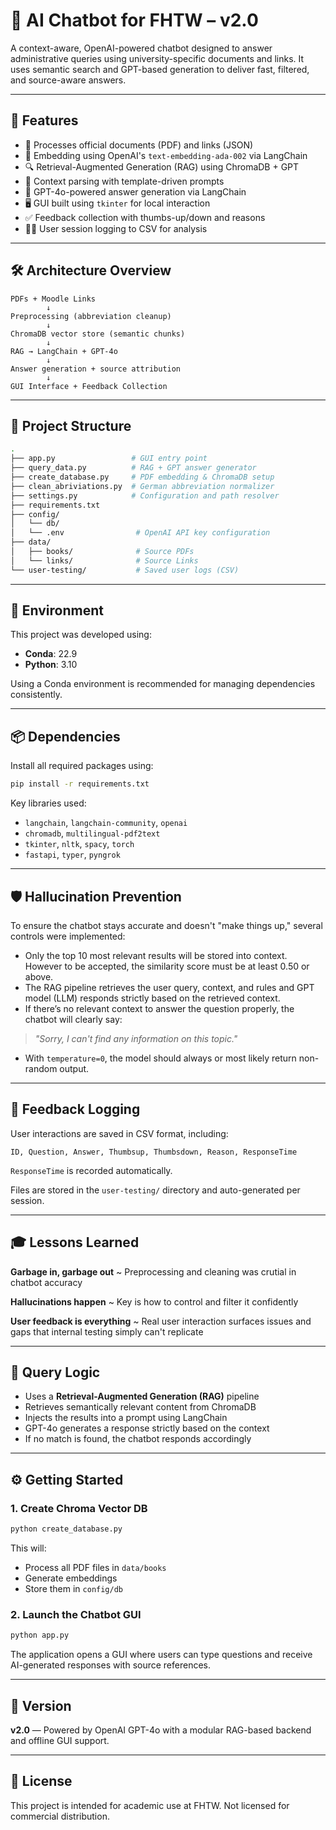 
# 🤖 AI Chatbot for FHTW – v2.0

A context-aware, OpenAI-powered chatbot designed to answer administrative queries using university-specific documents and links. 
It uses semantic search and GPT-based generation to deliver fast, filtered, and source-aware answers. 

---

## 🚀 Features

- 📄 Processes official documents (PDF) and links (JSON)  
- 🔢 Embedding using OpenAI's `text-embedding-ada-002` via LangChain  
- 🔍 Retrieval-Augmented Generation (RAG) using ChromaDB + GPT  
- 🧠 Context parsing with template-driven prompts  
- 💬 GPT-4o-powered answer generation via LangChain  
- 🖥️ GUI built using `tkinter` for local interaction  
- ✅ Feedback collection with thumbs-up/down and reasons  
- 🧑‍💻 User session logging to CSV for analysis  

---

## 🛠 Architecture Overview

```text
PDFs + Moodle Links
        ↓
Preprocessing (abbreviation cleanup)
        ↓
ChromaDB vector store (semantic chunks)
        ↓
RAG → LangChain + GPT-4o
        ↓
Answer generation + source attribution
        ↓
GUI Interface + Feedback Collection
```
---

## 📁 Project Structure
```bash
.
├── app.py                 # GUI entry point
├── query_data.py          # RAG + GPT answer generator
├── create_database.py     # PDF embedding & ChromaDB setup
├── clean_abriviations.py  # German abbreviation normalizer
├── settings.py            # Configuration and path resolver
├── requirements.txt
├── config/
│   └── db/               
│   └── .env                # OpenAI API key configuration
├── data/
│   ├── books/              # Source PDFs
│   └── links/              # Source Links
└── user-testing/           # Saved user logs (CSV)
```
---

## 🧰 Environment

This project was developed using:

- **Conda**: 22.9
- **Python**: 3.10

Using a Conda environment is recommended for managing dependencies consistently.

---

## 📦 Dependencies

Install all required packages using:

```bash
pip install -r requirements.txt
```

Key libraries used:

- `langchain`, `langchain-community`, `openai`
- `chromadb`, `multilingual-pdf2text`
- `tkinter`, `nltk`, `spacy`, `torch`
- `fastapi`, `typer`, `pyngrok`

---
## 🛡️ Hallucination Prevention

To ensure the chatbot stays accurate and doesn't "make things up," several controls were implemented:

- Only the top 10 most relevant results will be stored into context. However to be accepted, the similarity score must be at least 0.50 or above.
- The RAG pipeline retrieves the user query, context, and rules and GPT model (LLM) responds strictly based on the retrieved context.
- If there’s no relevant context to answer the question properly, the chatbot will clearly say:
> *"Sorry, I can't find any information on this topic."*
- With `temperature=0`, the model should always or most likely return non-random output.



---

## 🧾 Feedback Logging

User interactions are saved in CSV format, including:

```csv
ID, Question, Answer, Thumbsup, Thumbsdown, Reason, ResponseTime
```
`ResponseTime` is recorded automatically.

Files are stored in the `user-testing/` directory and auto-generated per session.

---


## 🎓 Lessons Learned


**Garbage in, garbage out**       ~ Preprocessing and cleaning was crutial in chatbot accuracy 

**Hallucinations happen**        ~ Key is how to control and filter it confidently

**User feedback is everything**   ~ Real user interaction surfaces issues and gaps that internal testing simply can't replicate

---

## 🧠 Query Logic

- Uses a **Retrieval-Augmented Generation (RAG)** pipeline
- Retrieves semantically relevant content from ChromaDB
- Injects the results into a prompt using LangChain
- GPT-4o generates a response strictly based on the context
- If no match is found, the chatbot responds accordingly

---
## ⚙️ Getting Started

### 1. Create Chroma Vector DB

```bash
python create_database.py
```

This will:
- Process all PDF files in `data/books`
- Generate embeddings
- Store them in `config/db`

### 2. Launch the Chatbot GUI

```bash
python app.py
```

The application opens a GUI where users can type questions and receive AI-generated responses with source references.

---

## 📌 Version

**v2.0** — Powered by OpenAI GPT-4o with a modular RAG-based backend and offline GUI support.

---

## 📜 License

This project is intended for academic use at FHTW. Not licensed for commercial distribution.
